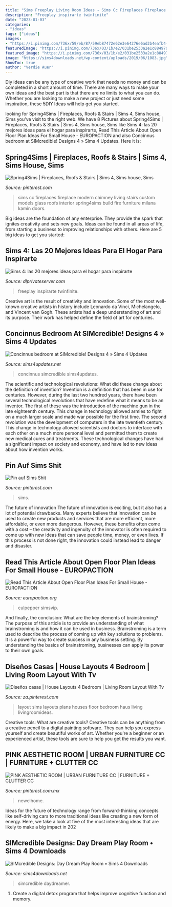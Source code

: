 ```yaml
---
title: "Sims Freeplay Living Room Ideas ~ Sims Cc Fireplaces Fireplace Modern Chimney Living Stairs Custom Models Glass Roofs Interior Spring4sims Build Fire Furniture Milana Kamin Doors"
description: "Freeplay inspirarte twinfinite"
date: "2023-01-03"
categories:
- "ideas"
tags: ["ideas"]
images:
- "https://i.pinimg.com/736x/59/eb/87/59eb87472e62e3e64276e6ad3b4eafb4--models-sims-cc.jpg"
featuredImage: "https://i.pinimg.com/736x/03/1b/e2/031be2533a2e1c88497d42317b1cf02f.jpg"
featured_image: "https://i.pinimg.com/736x/03/1b/e2/031be2533a2e1c88497d42317b1cf02f.jpg"
image: "https://sims4downloads.net/wp-content/uploads/2019/06/1083.jpg"
ShowToc: true
author: "Verdie Auer"
---
```



Diy ideas can be any type of creative work that needs no money and can be completed in a short amount of time. There are many ways to make your own ideas and the best part is that there are no limits to what you can do. Whether you are looking to make a new project or just need some inspiration, these 5DIY Ideas will help get you started.

	

		
looking for Spring4Sims | Fireplaces, Roofs &amp; Stairs | Sims 4, Sims house, Sims you've visit to the right web. We have 8 Pictures about Spring4Sims | Fireplaces, Roofs &amp; Stairs | Sims 4, Sims house, Sims like Sims 4: las 20 mejores ideas para el hogar para inspirarte, Read This Article About Open Floor Plan Ideas For Small House - EUROPACTION and also Concinnus bedroom at SIMcredible! Designs 4 » Sims 4 Updates. Here it is:
		
    
## Spring4Sims | Fireplaces, Roofs &amp; Stairs | Sims 4, Sims House, Sims

<img loading=lazy src="https://i.pinimg.com/736x/59/eb/87/59eb87472e62e3e64276e6ad3b4eafb4--models-sims-cc.jpg" onerror="this.onerror=null;this.src='https://tse4.mm.bing.net/th?id=OIP.c7upUoDPa7b8DI04ups5hwHaGj&amp;pid=15.1';" alt="Spring4Sims | Fireplaces, Roofs &amp; Stairs | Sims 4, Sims house, Sims">

_Source: pinterest.com_

>sims cc fireplaces fireplace modern chimney living stairs custom models glass roofs interior spring4sims build fire furniture milana kamin doors. 

	

Big ideas are the foundation of any enterprise. They provide the spark that ignites creativity and sets new goals. Ideas can be found in all areas of life, from starting a business to improving relationships with others. Here are 5 big ideas to get you started:

    
## Sims 4: Las 20 Mejores Ideas Para El Hogar Para Inspirarte

<img loading=lazy src="https://dlprivateserver.com/wp-content/uploads/2020/04/Sims-4-las-20-mejores-ideas-para-el-hogar-para.jpg" onerror="this.onerror=null;this.src='https://tse3.mm.bing.net/th?id=OIP.qt1iHqRD3FovQpufUp_TuwHaEm&amp;pid=15.1';" alt="Sims 4: las 20 mejores ideas para el hogar para inspirarte">

_Source: dlprivateserver.com_

>freeplay inspirarte twinfinite. 

	

Creative art is the result of creativity and innovation. Some of the most well-known creative artists in history include Leonardo da Vinci, Michelangelo, and Vincent van Gogh. These artists had a deep understanding of art and its purpose. Their work has helped define the field of art for centuries.

    
## Concinnus Bedroom At SIMcredible! Designs 4 » Sims 4 Updates

<img loading=lazy src="https://sims4updates.net/wp-content/uploads/2015/06/1132-670x397.jpg" onerror="this.onerror=null;this.src='https://tse2.mm.bing.net/th?id=OIP.TQC1fe358bbrxojI7BdfgQHaEY&amp;pid=15.1';" alt="Concinnus bedroom at SIMcredible! Designs 4 » Sims 4 Updates">

_Source: sims4updates.net_

>concinnus simcredible sims4updates. 

	

The scientific and technological revolutions: What did these change about the definition of invention?
Invention is a definition that has been in use for centuries. However, during the last two hundred years, there have been several technological revolutions that have redefine what it means to be an inventor. The first of these was the introduction of the machine gun in the late eighteenth century. This change in technology allowed armies to fight on a much larger scale and made war possible for the first time. The second revolution was the development of computers in the late twentieth century. This change in technology allowed scientists and doctors to interface with each other on a much more personal level and permitted them to create new medical cures and treatments. These technological changes have had a significant impact on society and economy, and have led to new ideas about how invention works.

    
## Pin Auf Sims Shit

<img loading=lazy src="https://i.pinimg.com/736x/d1/d8/ce/d1d8ce288b0271d05702c4b6c1d7567e.jpg" onerror="this.onerror=null;this.src='https://tse4.mm.bing.net/th?id=OIP.SmpzIpDoWIWNgpX3kHsSxgHaJ4&amp;pid=15.1';" alt="Pin auf Sims Shit">

_Source: pinterest.com_

>sims. 

	

The future of innovation
The future of innovation is exciting, but it also has a lot of potential drawbacks. Many experts believe that innovation can be used to create new products and services that are more efficient, more affordable, or even more dangerous. However, these benefits often come with a cost – the creativity and ingenuity of the innovator is often required to come up with new ideas that can save people time, money, or even lives. If this process is not done right, the innovation could instead lead to danger and disaster.

    
## Read This Article About Open Floor Plan Ideas For Small House - EUROPACTION

<img loading=lazy src="http://europaction.org/wp-content/uploads/2020/03/11.png" onerror="this.onerror=null;this.src='https://tse2.mm.bing.net/th?id=OIP.cYF5m1sfBKRnD-D9ZWmkMQHaEK&amp;pid=15.1';" alt="Read This Article About Open Floor Plan Ideas For Small House - EUROPACTION">

_Source: europaction.org_

>culpepper simsvip. 

	

And finally, the conclusion: What are the key elements of brainstroming?
The purpose of this article is to provide an understanding of what brainstroming is and how it can be used in business. Brainstroming is a term used to describe the process of coming up with key solutions to problems. It is a powerful way to create success in any business setting. By understanding the basics of brainstroming, businesses can apply its power to their own goals.

    
## Diseños Casas | House Layouts 4 Bedroom | Living Room Layout With Tv

<img loading=lazy src="https://i.pinimg.com/736x/8b/89/a3/8b89a3723a1e0a9d98bcf0e8e9723888.jpg" onerror="this.onerror=null;this.src='https://tse4.mm.bing.net/th?id=OIP.OLLqlJ8xW9I1GBpKiqlcYQHaHb&amp;pid=15.1';" alt="Diseños casas | House Layouts 4 Bedroom | Living Room Layout With Tv">

_Source: za.pinterest.com_

>layout sims layouts plans houses floor bedroom haus living livingroomideas. 

	

Creative tools: What are creative tools?
Creative tools can be anything from a creative pencil to a digital painting software. They can help you express yourself and create beautiful works of art. Whether you're a beginner or an experienced artist, these tools are sure to help you get the results you want.

    
## PINK AESTHETIC ROOM | URBAN FURNITURE CC | FURNITURE + CLUTTER CC

<img loading=lazy src="https://i.pinimg.com/736x/03/1b/e2/031be2533a2e1c88497d42317b1cf02f.jpg" onerror="this.onerror=null;this.src='https://tse1.mm.bing.net/th?id=OIP.We0QlvKem-LJA_pkLcbacAHaEK&amp;pid=15.1';" alt="PINK AESTHETIC ROOM | URBAN FURNITURE CC | FURNITURE + CLUTTER CC">

_Source: pinterest.com.mx_

>newelhome. 

	

Ideas for the future of technology range from forward-thinking concepts like self-driving cars to more traditional ideas like creating a new form of energy. Here, we take a look at five of the most interesting ideas that are likely to make a big impact in 202
    
## SIMcredible Designs: Day Dream Play Room • Sims 4 Downloads

<img loading=lazy src="https://sims4downloads.net/wp-content/uploads/2019/06/1083.jpg" onerror="this.onerror=null;this.src='https://tse3.mm.bing.net/th?id=OIP.UeLFcV-BWvIadgqHRwqgQAHaFO&amp;pid=15.1';" alt="SIMcredible Designs: Day Dream Play Room • Sims 4 Downloads">

_Source: sims4downloads.net_

>simcredible daydreamer. 

	

1. Create a digital detox program that helps improve cognitive function and memory.

